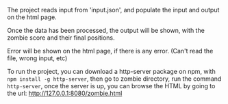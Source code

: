 The project reads input from 'input.json', and populate the input and output on the html page.

Once the data has been processed, the output will be shown, with the zombie score and their final positions.

Error will be shown on the html page, if there is any error. (Can't read the file, wrong input, etc)

To run the project, you can download a http-server package on npm, with
`npm install -g http-server`, then go to zombie directory, run the command `http-server`,
once the server is up, you can browse the HTML by going to the url:
http://127.0.0.1:8080/zombie.html
